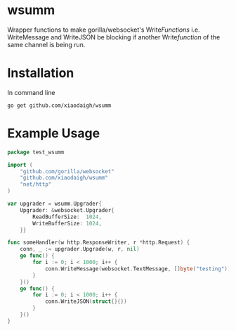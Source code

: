  # wsumm
 
Wrapper functions to make gorilla/websocket's Write*Functions* i.e. WriteMessage and WriteJSON be blocking if another Write*function* of the same channel is being run.

# Installation
In command line

```
go get github.com/xiaodaigh/wsumm
```

# Example Usage
```go
package test_wsumm

import (
	"github.com/gorilla/websocket"
	"github.com/xiaodaigh/wsumm"
	"net/http"
)

var upgrader = wsumm.Upgrader{
	Upgrader: &websocket.Upgrader{
		ReadBufferSize:  1024,
		WriteBufferSize: 1024,
	}}

func someHandler(w http.ResponseWriter, r *http.Request) {
	conn, _ := upgrader.Upgrade(w, r, nil)
	go func() {
		for i := 0; i < 1000; i++ {
			conn.WriteMessage(websocket.TextMessage, []byte("testing"))
		}
	}()
	go func() {
		for i := 0; i < 1000; i++ {
			conn.WriteJSON(struct{}{})
		}
	}()
}
```
